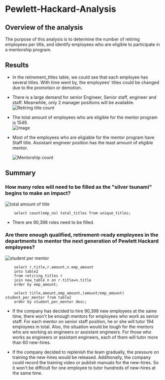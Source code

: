 # Pewlett-Hackard-Analysis
## Overview of the analysis

The purpose of this analysis is to determine the number of retiring employees per title, and identify employees who are eligible to participate in a mentorship program. 

## Results

* In the retirement_titles table, we could see that each employee has several titles. With time went by, the employees' titles could be changed due to the promotion or demotion. 
* There is a large demand for senior Engineer, Senior staff, engineer and staff. Meanwhile, only 2 manager positions will be available. 
  ![Retiring title count](https://user-images.githubusercontent.com/88631769/137415190-87cf71d2-75e8-4dff-8eac-0f132e0a5806.PNG)

* The total amount of employees who are eligible for the mentor program is 1549.  
  ![image](https://user-images.githubusercontent.com/88631769/137415299-5507c818-e933-45f0-8f98-49d1c556f498.png)

* Most of the employees who are eligiable for the mentor program have Staff title. Assistant engineer position has the least amount of eligible mentor.
 
  ![Mentorship count](https://user-images.githubusercontent.com/88631769/137415217-e3fb3c5d-9799-44fa-9850-0a2538ba6076.PNG)

## Summary 

### How many roles will need to be filled as the "silver tsunami" begins to make an impact?

![total amount of title](https://user-images.githubusercontent.com/88631769/136491966-b82ffaec-32b5-4ed2-a709-5c59f5d539fc.PNG)

        select count(emp_no) total_titles from unique_titles;

* There are 90,398 roles need to be filled. 

### Are there enough qualified, retirement-ready employees in the departments to mentor the next generation of Pewlett Hackard employees?

![student per mentor](https://user-images.githubusercontent.com/88631769/136491218-ea9a04df-7af8-4621-83eb-eea6aaf10f3f.PNG)

        select r.title,r.amount,n.emp_amount
        into table2
        from retiring_titles r
        join new_table n on r.title=n.title
        order by emp_amount; 

        select title,amount,emp_amount,(amount/emp_amount) student_per_mentor from table2
        order by student_per_mentor desc;

* If the company has decided to hire 90,398 new employees at the same time, there won't be enough mentors for employees who work as senior staff. For each mentor on senior staff position, he or she will tutor 194 employees in total. Also, the situation would be tough for the mentors who are working as engineers or assistant engineers. For those who works as engineers or assistant engineers, each of them will tutor more than 60 new-hires. 

* If the company decided to replenish the team gradually, the pressure on training the new-hires would be released. Additionally, the company could record the training video or publish manuals for the new-hires. So it won't be difficult for one employee to tutor hundreds of new-hires at the same time. 

